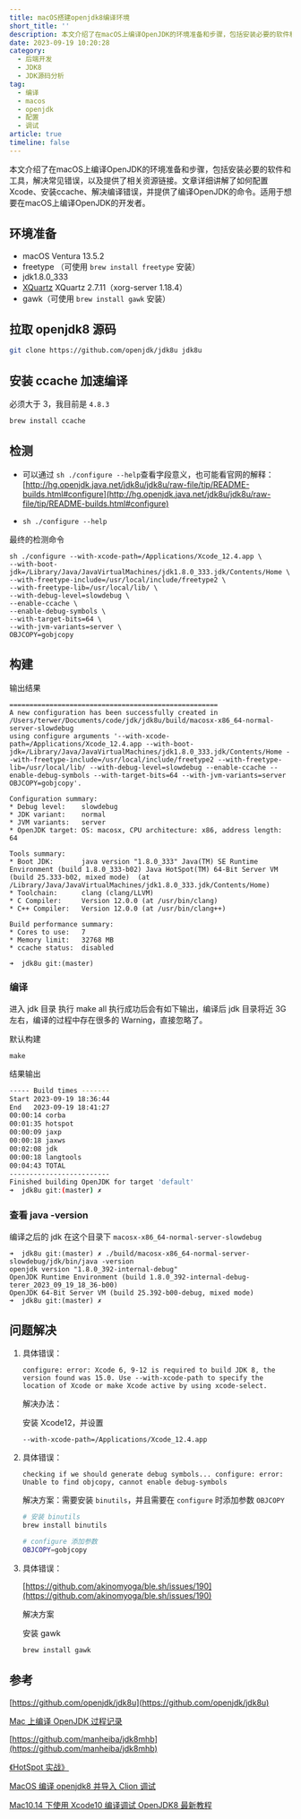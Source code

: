 ```yaml
---
title: macOS搭建openjdk8编译环境
short_title: ''
description: 本文介绍了在macOS上编译OpenJDK的环境准备和步骤，包括安装必要的软件和工具，解决常见错误，以及提供了相关资源链接。文章详细讲解了如何配置Xcode、安装ccache、解决编译错误，并提供了编译OpenJDK的命令。适用于想要在macOS上编译OpenJDK的开发者。
date: 2023-09-19 10:20:28
category:
  - 后端开发
  - JDK8
  - JDK源码分析
tag:
  - 编译
  - macos
  - openjdk
  - 配置
  - 调试
article: true
timeline: false
---
```

本文介绍了在macOS上编译OpenJDK的环境准备和步骤，包括安装必要的软件和工具，解决常见错误，以及提供了相关资源链接。文章详细讲解了如何配置Xcode、安装ccache、解决编译错误，并提供了编译OpenJDK的命令。适用于想要在macOS上编译OpenJDK的开发者。

<!-- more -->




## 环境准备

* macOS Ventura 13.5.2
* freetype （可使用 `brew install freetype`​ 安装）
* jdk1.8.0_333
* [XQuartz](https://www.xquartz.org/) XQuartz 2.7.11（xorg-server 1.18.4）
* gawk（可使用 `brew install gawk`​ 安装）

## 拉取 openjdk8 源码

```bash
git clone https://github.com/openjdk/jdk8u jdk8u
```

## 安装 ccache 加速编译

必须大于 3，我目前是 `4.8.3`​

```bash
brew install ccache
```

## 检测

* 可以通过 `sh ./configure --help`​ 查看字段意义，也可能看官网的解释：[http://hg.openjdk.java.net/jdk8u/jdk8u/raw-file/tip/README-builds.html#configure](http://hg.openjdk.java.net/jdk8u/jdk8u/raw-file/tip/README-builds.html#configure)
* ```
  sh ./configure --help
  ```

最终的检测命令

```
sh ./configure --with-xcode-path=/Applications/Xcode_12.4.app \
--with-boot-jdk=/Library/Java/JavaVirtualMachines/jdk1.8.0_333.jdk/Contents/Home \
--with-freetype-include=/usr/local/include/freetype2 \
--with-freetype-lib=/usr/local/lib/ \
--with-debug-level=slowdebug \
--enable-ccache \
--enable-debug-symbols \
--with-target-bits=64 \
--with-jvm-variants=server \
OBJCOPY=gobjcopy
```

## 构建

输出结果

```plaintext
====================================================
A new configuration has been successfully created in
/Users/terwer/Documents/code/jdk/jdk8u/build/macosx-x86_64-normal-server-slowdebug
using configure arguments '--with-xcode-path=/Applications/Xcode_12.4.app --with-boot-jdk=/Library/Java/JavaVirtualMachines/jdk1.8.0_333.jdk/Contents/Home --with-freetype-include=/usr/local/include/freetype2 --with-freetype-lib=/usr/local/lib/ --with-debug-level=slowdebug --enable-ccache --enable-debug-symbols --with-target-bits=64 --with-jvm-variants=server OBJCOPY=gobjcopy'.

Configuration summary:
* Debug level:    slowdebug
* JDK variant:    normal
* JVM variants:   server
* OpenJDK target: OS: macosx, CPU architecture: x86, address length: 64

Tools summary:
* Boot JDK:       java version "1.8.0_333" Java(TM) SE Runtime Environment (build 1.8.0_333-b02) Java HotSpot(TM) 64-Bit Server VM (build 25.333-b02, mixed mode)  (at /Library/Java/JavaVirtualMachines/jdk1.8.0_333.jdk/Contents/Home)
* Toolchain:      clang (clang/LLVM)
* C Compiler:     Version 12.0.0 (at /usr/bin/clang)
* C++ Compiler:   Version 12.0.0 (at /usr/bin/clang++)

Build performance summary:
* Cores to use:   7
* Memory limit:   32768 MB
* ccache status:  disabled

➜  jdk8u git:(master)
```

### 编译

进入 jdk 目录 执行 make all 执行成功后会有如下输出，编译后 jdk 目录将近 3G 左右，编译的过程中存在很多的 Warning，直接忽略了。

默认构建

```plaintext
make
```

结果输出

```bash
----- Build times -------
Start 2023-09-19 18:36:44
End   2023-09-19 18:41:27
00:00:14 corba
00:01:35 hotspot
00:00:09 jaxp
00:00:18 jaxws
00:02:08 jdk
00:00:18 langtools
00:04:43 TOTAL
-------------------------
Finished building OpenJDK for target 'default'
➜  jdk8u git:(master) ✗ 
```

### 查看 java -version

编译之后的 jdk 在这个目录下 `macosx-x86_64-normal-server-slowdebug`​

```plaintext
➜  jdk8u git:(master) ✗ ./build/macosx-x86_64-normal-server-slowdebug/jdk/bin/java -version
openjdk version "1.8.0_392-internal-debug"
OpenJDK Runtime Environment (build 1.8.0_392-internal-debug-terer_2023_09_19_18_36-b00)
OpenJDK 64-Bit Server VM (build 25.392-b00-debug, mixed mode)
➜  jdk8u git:(master) ✗ 
```

## 问题解决

1. 具体错误：

   ```
   configure: error: Xcode 6, 9-12 is required to build JDK 8, the version found was 15.0. Use --with-xcode-path to specify the location of Xcode or make Xcode active by using xcode-select.
   ```

   解决办法：

   安装 Xcode12，并设置

   ```
   --with-xcode-path=/Applications/Xcode_12.4.app
   ```
2. 具体错误：

   ```
   checking if we should generate debug symbols... configure: error: Unable to find objcopy, cannot enable debug-symbols
   ```

   解决方案：需要安装 `binutils`​​，并且需要在 `configure`​ ​时添加参数 `OBJCOPY`​​

   ```bash
   # 安装 binutils
   brew install binutils
   ```

   ```bash
   # configure 添加参数 
   OBJCOPY=gobjcopy
   ```

3. 具体错误：

   [https://github.com/akinomyoga/ble.sh/issues/190](https://github.com/akinomyoga/ble.sh/issues/190)

   解决方案

   安装 gawk

   ```bash
   brew install gawk
   ```

## 参考

[https://github.com/openjdk/jdk8u](https://github.com/openjdk/jdk8u)

[Mac 上编译 OpenJDK 过程记录](https://www.cnblogs.com/micrari/p/7018474.html)

[https://github.com/manheiba/jdk8mhb](https://github.com/manheiba/jdk8mhb)​

[《HotSpot 实战》](https://item.jd.com/11414422.html)

[MacOS 编译 openjdk8 并导入 Clion 调试](https://www.cnblogs.com/dwtfukgv/p/14727290.html)

[Mac10.14 下使用 Xcode10 编译调试 OpenJDK8 最新教程](https://blog.csdn.net/hilaryfrank/article/details/112859423)​

‍